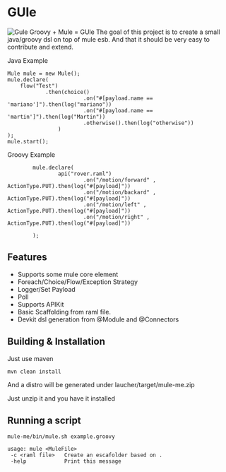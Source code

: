 GUle
==========
![Gule](https://github.com/machaval/mule-light/blob/master/logo.png)
Groovy + Mule    = GUle 
The goal of this project is to create a small java/groovy dsl on top of mule
esb. And that it should be very easy to contribute and extend.

Java Example

~~~~~~~~~~~~~~~~~~~~~~~~~~~~~~~~~~~~~~~~~~~~~~~~~~~~~~~~~~~~~~~~~~~~~~~~~~~~~~~~
Mule mule = new Mule();
mule.declare( 
    flow("Test")
            .then(choice()
                        .on("#[payload.name == 'mariano']").then(log("mariano"))
                        .on("#[payload.name == 'martin']").then(log("Martin"))
                        .otherwise().then(log("otherwise"))
                ) 
); 
mule.start();
~~~~~~~~~~~~~~~~~~~~~~~~~~~~~~~~~~~~~~~~~~~~~~~~~~~~~~~~~~~~~~~~~~~~~~~~~~~~~~~~

Groovy Example

~~~~~~~~~~~~~~~~~~~~~~~~~~~~~~~~~~~~~~~~~~~~~~~~~~~~~~~~~~~~~~~~~~~~~~~~~~~~~~~~
        mule.declare(
                api("rover.raml")
                        .on("/motion/forward" , ActionType.PUT).then(log("#[payload]"))
                        .on("/motion/backard" , ActionType.PUT).then(log("#[payload]"))
                        .on("/motion/left" , ActionType.PUT).then(log("#[payload]"))
                        .on("/motion/right" , ActionType.PUT).then(log("#[payload]"))

        );
~~~~~~~~~~~~~~~~~~~~~~~~~~~~~~~~~~~~~~~~~~~~~~~~~~~~~~~~~~~~~~~~~~~~~~~~~~~~~~~~


Features
--------

* Supports some mule core element
 * Foreach/Choice/Flow/Exception Strategy
 * Logger/Set Payload
 * Poll
* Supports APIKit
 * Basic Scaffolding from raml file.
* Devkit dsl generation from @Module and @Connectors


Building & Installation
--------

Just use maven

~~~~~~~~~~~~~~~~~~~~~~~~~~~~~~~~~~~~~~~~~~~~~~~~~~~~~~~~~~~~~~~~~~~~~~~~~~~~~~~~
mvn clean install
~~~~~~~~~~~~~~~~~~~~~~~~~~~~~~~~~~~~~~~~~~~~~~~~~~~~~~~~~~~~~~~~~~~~~~~~~~~~~~~~

And a distro will be generated under laucher/target/mule-me.zip

Just unzip it and you have it installed

Running a script
-----------

~~~~~~~~~~~~~~~~~~~~~~~~~~~~~~~~~~~~~~~~~~~~~~~~~~~~~~~~~~~~~~~~~~~~~~~~~~~~~~~~
mule-me/bin/mule.sh example.groovy
~~~~~~~~~~~~~~~~~~~~~~~~~~~~~~~~~~~~~~~~~~~~~~~~~~~~~~~~~~~~~~~~~~~~~~~~~~~~~~~~
~~~~~~~~~~~~~~~~~~~~~~~~~~~~~~~~~~~~~~~~~~~~~~~~~~~~~~~~~~~~~~~~~~~~~~~~~~~~~~~~
usage: mule <MuleFile>
 -c <raml file>   Create an escafolder based on .
 -help            Print this message
~~~~~~~~~~~~~~~~~~~~~~~~~~~~~~~~~~~~~~~~~~~~~~~~~~~~~~~~~~~~~~~~~~~~~~~~~~~~~~~~
